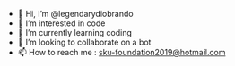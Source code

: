 - 👋 Hi, I’m @legendarydiobrando
- 👀 I’m interested in code
- 🌱 I’m currently learning coding
- 💞️ I’m looking to collaborate on a bot
- 📫 How to reach me : sku-foundation2019@hotmail.com

<!---
legendarydiobrando/legendarydiobrando is a ✨ special ✨ repository because its `README.md` (this file) appears on your GitHub profile.
You can click the Preview link to take a look at your changes.
--->
